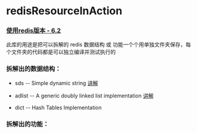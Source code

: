 # redisResourceInAction

### [使用redis版本 - 6.2](https://github.com/redis/redis/tree/6.2)

此库的用途是把可以拆解的 redis 数据结构 或 功能一个个用单独文件夹保存，每个文件夹的代码都是可以独立编译并测试执行的

### 拆解出的数据结构：

* sds -- Simple dynamic string  [讲解](http://www.shishao.site/sds-16h4f)

* adlist -- A generic doubly linked list implementation  [讲解](http://www.shishao.site/redis-spkfe)

* dict -- Hash Tables Implementation

### 拆解出的功能：